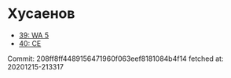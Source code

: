 # Хусаенов
- [39: WA 5](39.md)
- [40: CE](40.md)

Commit: 208ff8ff4489156471960f063eef8181084b4f14
 fetched at: 20201215-213317
